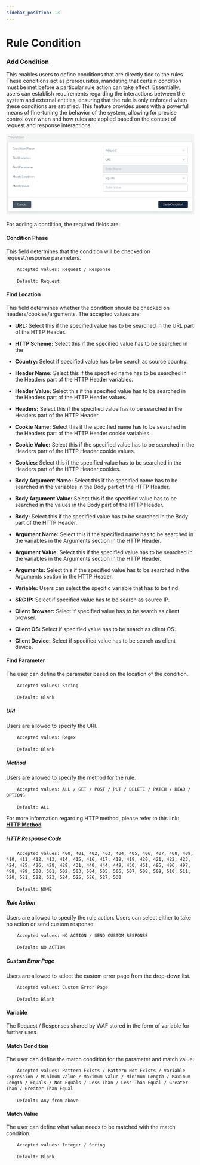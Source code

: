 ```yaml
---
sidebar_position: 13
---
```


# Rule Condition


### Add Condition


This enables users to define conditions that are directly tied to the rules. These conditions act as prerequisites, mandating that certain condition must be met before a particular rule action can take effect. Essentially, users can establish requirements regarding the interactions between the system and external entities, ensuring that the rule is only enforced when these conditions are satisfied. This feature provides users with a powerful means of fine-tuning the behavior of the system, allowing for precise control over when and how rules are applied based on the context of request and response interactions.

![header rules](/img/ce-waf/docs/headerrulescondition.png)

For adding a condition, the required fields are:

#### Condition Phase

This field determines that the condition will be checked on request/response parameters.

```
    Accepted values: Request / Response

    Default: Request 
```


#### Find Location

This field determines whether the condition should be checked on headers/cookies/arguments. The accepted values are:

- **URL:** Select this if the specified value has to be searched in the URL part of the HTTP Header.
   
- **HTTP Scheme:** Select this if the specified value has to be searched in the 
   
- **Country:** Select if specified value has to be search as source country.
   
- **Header Name:** Select this if the specified name has to be searched in the Headers part of the HTTP Header variables.
   
- **Header Value:** Select this if the specified value has to be searched in the Headers part of the HTTP Header values.
   
- **Headers:** Select this if the specified value has to be searched in the Headers part of the HTTP Header. 
   
- **Cookie Name:** Select this if the specified name has to be searched in the Headers part of the HTTP Header cookie variables. 
   
- **Cookie Value:** Select this if the specified value has to be searched in the Headers part of the HTTP Header cookie values.
   
- **Cookies:** Select this if the specified value has to be searched in the Headers part of the HTTP Header cookies.
   
- **Body Argument Name:** Select this if the specified name has to be searched in the variables in the Body part of the HTTP Header. 
   
- **Body Argument Value:** Select this if the specified value has to be searched in the values in the Body part of the HTTP Header.
   
- **Body:** Select this if the specified value has to be searched in the Body part of the HTTP Header.
   
- **Argument Name:** Select this if the specified name has to be searched in the variables in the Arguments section in the HTTP Header.
   
- **Argument Value:** Select this if the specified value has to be searched in the variables in the Arguments section in the HTTP Header.
   
- **Arguments:**  Select this if the specified value has to be searched in the Arguments section in the HTTP Header.
   
- **Variable:** Users can select the specific variable that has to be find.
   
- **SRC IP:**  Select if specified value has to be search as source IP.
   
- **Client Browser:** Select if specified value has to be search as client browser.
   
- **Client OS:** Select if specified value has to be search as client OS.
   
- **Client Device:**  Select if specified value has to be search as client device.

#### Find Parameter
The user can define the parameter based on the location of the condition.

```
    Accepted values: String 

    Default: Blank  
```


##### **URI**
Users are allowed to specify the URI.

```
    Accepted values: Regex

    Default: Blank
```


##### **Method**
Users are allowed to specify the method for the rule.

```
    Accepted values: ALL / GET / POST / PUT / DELETE / PATCH / HEAD / OPTIONS

    Default: ALL
```


For more information regarding HTTP method, please refer to this link: [**HTTP Method**](https://developer.mozilla.org/en-US/docs/Web/HTTP/Methods)

##### **HTTP Response Code**

```
    Accepted values: 400, 401, 402, 403, 404, 405, 406, 407, 408, 409, 410, 411, 412, 413, 414, 415, 416, 417, 418, 419, 420, 421, 422, 423, 424, 425, 426, 428, 429, 431, 440, 444, 449, 450, 451, 495, 496, 497, 498, 499, 500, 501, 502, 503, 504, 505, 506, 507, 508, 509, 510, 511, 520, 521, 522, 523, 524, 525, 526, 527, 530

    Default: NONE 
```


##### **Rule Action**
Users are allowed to specify the rule action. Users can select either to take no action or send custom response.

```
    Accepted values: NO ACTION / SEND CUSTOM RESPONSE

    Default: NO ACTION 
```


##### **Custom Error Page**
Users are allowed to select the custom error page from the drop-down list.

```
    Accepted values: Custom Error Page

    Default: Blank
```


#### Variable
The Request / Responses shared by WAF stored in the form of variable for further uses.

#### Match Condition

The user can define the match condition for the parameter and match value.

```
    Accepted values: Pattern Exists / Pattern Not Exists / Variable Expression / Minimum Value / Maximum Value / Minimum Length / Maximum Length / Equals / Not Equals / Less Than / Less Than Equal / Greater Than / Greater Than Equal

    Default: Any from above 
```


#### Match Value

The user can define what value needs to be matched with the match condition.

```
    Accepted values: Integer / String

    Default: Blank   
```

